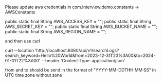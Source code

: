 Please update aws credentials in com.interview.demo.constants -> AWSConstants

public static final String AWS_ACCESS_KEY = "";
public static final String AWS_SECRET_KEY = "";
public static final String AWS_BUCKET_NAME = "";
public static final String AWS_REGION_NAME = "";

and then use curl

curl --location 'http://localhost:8080/api/v1/searchLogs?search_keyword=Hello%20World&from=2023-12-31T23%3A00&to=2024-01-01T22%3A00' 
 --header 'Content-Type: application/json'

from and to should be send in the format of "YYYY-MM-DDTHH:MM:SS" in UTC time zone without zone

